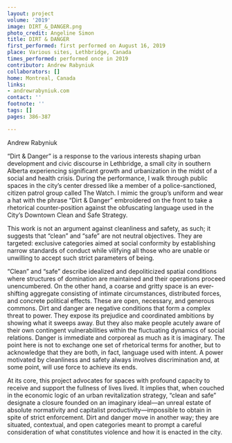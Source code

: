 ```yaml
---
layout: project
volume: '2019'
image: DIRT_&_DANGER.png
photo_credit: Angeline Simon
title: DIRT & DANGER
first_performed: first performed on August 16, 2019
place: Various sites, Lethbridge, Canada
times_performed: performed once in 2019
contributor: Andrew Rabyniuk
collaborators: []
home: Montreal, Canada
links:
- andrewrabyniuk.com
contact: ''
footnote: ''
tags: []
pages: 386-387

---
```


Andrew Rabyniuk

“Dirt & Danger” is a response to the various interests shaping urban development and civic discourse in Lethbridge, a small city in southern Alberta experiencing significant growth and urbanization in the midst of a social and health crisis. During the performance, I walk through public spaces in the city’s center dressed like a member of a police-sanctioned, citizen patrol group called The Watch. I mimic the group’s uniform and wear a hat with the phrase “Dirt & Danger” embroidered on the front to take a rhetorical counter-position against the obfuscating language used in the City’s Downtown Clean and Safe Strategy.

This work is not an argument against cleanliness and safety, as such; it suggests that “clean” and “safe” are not neutral objectives. They are targeted: exclusive categories aimed at social conformity by establishing narrow standards of conduct while vilifying all those who are unable or unwilling to accept such strict parameters of being.

“Clean” and “safe” describe idealized and depoliticized spatial conditions where structures of domination are maintained and their operations proceed unencumbered. On the other hand, a coarse and gritty space is an ever-shifting aggregate consisting of intimate circumstances, distributed forces, and concrete political effects. These are open, necessary, and generous commons. Dirt and danger are negative conditions that form a complex threat to power. They expose its prejudice and coordinated ambitions by showing what it sweeps away. But they also make people acutely aware of their own contingent vulnerabilities within the fluctuating dynamics of social relations. Danger is immediate and corporeal as much as it is imaginary. The point here is not to exchange one set of rhetorical terms for another, but to acknowledge that they are both, in fact, language used with intent. A power motivated by cleanliness and safety always involves discrimination and, at some point, will use force to achieve its ends.

At its core, this project advocates for spaces with profound capacity to receive and support the fullness of lives lived. It implies that, when couched in the economic logic of an urban revitalization strategy, “clean and safe” designate a closure founded on an imaginary ideal—an unreal estate of absolute normativity and capitalist productivity—impossible to obtain in spite of strict enforcement. Dirt and danger move in another way; they are situated, contextual, and open categories meant to prompt a careful consideration of what constitutes violence and how it is enacted in the city.
